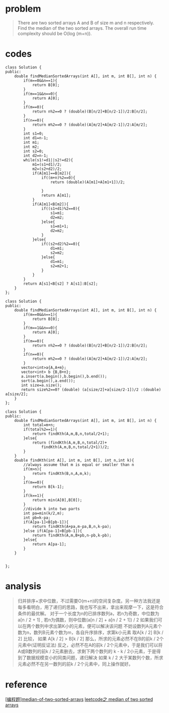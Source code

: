 # problem
>There are two sorted arrays A and B of size m and n respectively. Find the median of the two sorted arrays. The overall run time complexity should be O(log (m+n)).


# codes
```
class Solution {
public:
    double findMedianSortedArrays(int A[], int m, int B[], int n) {
        if(m==0&&n==1){
            return B[0];
        }
        if(m==1&&n==0){
            return A[0];
        }
        if(m==0){
            return n%2==0 ? (double)(B[n/2]+B[n/2-1])/2:B[n/2];
        }
        if(n==0){
            return m%2==0 ? (double)(A[m/2]+A[m/2-1])/2:A[m/2];
        }
        int s1=0;
        int d1=n-1;
        int m1;
        int m2;
        int s2=0;
        int d2=n-1;
        while(s1!=d1||s2!=d2){
            m1=(s1+d1)/2;
            m2=(s2+d2)/2;
            if(A[m1]==B[m2]){
                if((m+n)%2==0){
                    return (double)(A[m1]+A[m1+1])/2;

                }
                return A[m1];
            }
            if(A[m1]<B[m2]){
                if((s1+d1)%2==0){
                    s1=m1;
                    d2=m2;
                }else{
                    s1=m1+1;
                    d2=m2;
                }
            }else{
                if((s2+d2)%2==0){
                    d1=m1;
                    s2=m2;
                }else{
                    d1=m1;
                    s2=m2+1;
                }
            }
        }
        return A[s1]<B[s2] ? A[s1]:B[s2];
    }
};

```

```
class Solution {
public:
    double findMedianSortedArrays(int A[], int m, int B[], int n) {
        if(m==0&&n==1){
            return B[0];
        }
        if(m==1&&n==0){
            return A[0];
        }
        if(m==0){
            return n%2==0 ? (double)(B[n/2]+B[n/2-1])/2:B[n/2];
        }
        if(n==0){
            return m%2==0 ? (double)(A[m/2]+A[m/2-1])/2:A[m/2];
        }
       vector<int>a{A,A+m};
       vector<int> b {B,B+n};
       a.insert(a.begin(),b.begin(),b.end());
       sort(a.begin(),a.end());
       int size=a.size();
       return size%2==0? (double) (a[size/2]+a[size/2-1])/2 :(double) a[size/2];
    }
};
```

```
class Solution {
public:
    double findMedianSortedArrays(int A[], int m, int B[], int n) {
        int total=m+n;
        if(total%2==1){
            return findKth(A,m,B,n,total/2+1);
        }else{
            return (findKth(A,m,B,n,total/2)+
                findKth(A,m,B,n,total/2+1))/2;
        }
    }
    double findKth(int A[], int m, int B[], int n,int k){
        //always assume that m is equal or smaller than n 
        if(m>n){
            return findKth(B,n,A,m,k);
        }
        if(m==0){
            return B[k-1];
        }
        if(k==1){
            return min(A[0],B[0]);
        }
        //divide k into two parts 
        int pa=min(k/2,m);
        int pb=k-pa;
        if(A[pa-1]<B[pb-1]){
            return findKth(A+pa,m-pa,B,n,k-pa);
        }else if(A[pa-1]>B[pb-1]){
            return findKth(A,m,B+pb,n-pb,k-pb);
        }else{
            return A[pa-1];
        }
    }
      
       
};
```

# analysis
>归并排序+求中位数，不过需要O(m+n)的空间复杂度。另一种方法我还是每多看明白，用了递归的思路，我也写不出来，拿出来观摩一下，这是符合条件的最优解。
对于一个长度为n的已排序数列a，若n为奇数，中位数为a[n / 2 + 1] , 
    若n为偶数，则中位数(a[n / 2] + a[n / 2 + 1]) / 2
    如果我们可以在两个数列中求出第K小的元素，便可以解决该问题
    不妨设数列A元素个数为n，数列B元素个数为m，各自升序排序，求第k小元素
    取A[k / 2] B[k / 2] 比较，
    如果 A[k / 2] > B[k / 2] 那么，所求的元素必然不在B的前k / 2个元素中(证明反证法)
    反之，必然不在A的前k / 2个元素中，于是我们可以将A或B数列的前k / 2元素删去，求剩下两个数列的
    k - k / 2小元素，于是得到了数据规模变小的同类问题，递归解决
    如果 k / 2 大于某数列个数，所求元素必然不在另一数列的前k / 2个元素中，同上操作就好。

# reference
[[编程题]median-of-two-sorted-arrays][1]
[leetcode之 median of two sorted arrays][2]

[1]: https://www.nowcoder.com/questionTerminal/82c11b9392b14f3abfbf257f79a76025
[2]: https://blog.csdn.net/yutianzuijin/article/details/11499917/